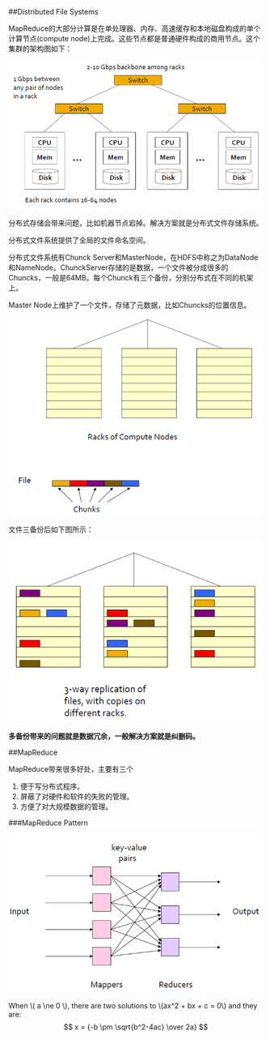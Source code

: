 ##Distributed File Systems

MapReduce的大部分计算是在单处理器、内存、高速缓存和本地磁盘构成的单个计算节点(compute node)上完成。这些节点都是普通硬件构成的商用节点。这个集群的架构图如下：


![](Cluster-Architecture.jpg)

分布式存储会带来问题，比如机器节点宕掉。解决方案就是分布式文件存储系统。

分布式文件系统提供了全局的文件命名空间。

分布式文件系统有Chunck Server和MasterNode，在HDFS中称之为DataNode和NameNode。ChunckServer存储的是数据，一个文件被分成很多的Chuncks，一般是64MB。每个Chunck有三个备份，分别分布式在不同的机架上。

Master Node上维护了一个文件，存储了元数据，比如Chuncks的位置信息。

![](Racks.bmp)

文件三备份后如下图所示：

![](replication.bmp)

**多备份带来的问题就是数据冗余，一般解决方案就是纠删码。**

##MapReduce

MapReduce带来很多好处，主要有三个

1. 便于写分布式程序。
2. 屏蔽了对硬件和软件的失败的管理。
3. 方便了对大规模数据的管理。

###MapReduce Pattern

![](MapReduce.bmp)

When \\( a \ne 0 \\), there are two solutions to \\(ax^2 + bx + c = 0\\) and they are: 
$$ x = {-b \pm \sqrt{b^2-4ac} \over 2a} $$

